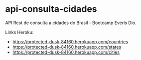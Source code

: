 # api-consulta-cidades

API Rest de consulta a cidades do Brasil - Bootcamp Everis Dio.

Links Heroku: 
* https://protected-dusk-84160.herokuapp.com/countries
* https://protected-dusk-84160.herokuapp.com/states
* https://protected-dusk-84160.herokuapp.com/cities
